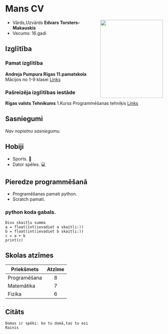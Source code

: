
# Mans CV
<img align="right" width="200" height="250" src="https://user-images.githubusercontent.com/78017246/106501857-49d90f00-64cc-11eb-87ce-a7eaafb25c9e.jpg">

* Vārds,Uzvārds __Edvars Torsters-Makauskis__
* Vecums: 16.gadi


## Izglītība

### Pamat izglītība
__Andreja Pumpura Rīgas 11.pamatskola__
Mācijos no 1-9 klasei
[Links](https://ap11ps.lv/)

### Pašreizēja izglītības iestāde
__Rīgas valsts Tehnikums__
1.Kurss Programmēšanas tehniķis
 [Links](https://www.rvt.lv/)
## Sasniegumi
*Nav nopietnu sasniegumu.*

## Hobiji
* Sports. :runner:
* Dator spēles. :computer:

## Pieredze programmēšanā
* Programēšanas pamati python.
* Scratch pamati.
### python koda gabals.
```
Divu skaitļu summa
a = float(int(ievadiet a skaitli:))
b = float(int(ievadiet b skaitli:))
c = a + b
print(c)
```

## Skolas atzīmes
| Priekšmets    | Atzīme        |
| ------------- |:-------------:|
| Programēšana  |       8       |
| Matemātika    |       7       |
| Fizika        |       6       |

## Citāts
```
Domas ir spēki: ko tu domā,tas tu esi
Rainis
```



